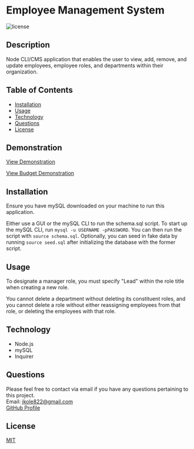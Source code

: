 # Employee Management System

![license](https://img.shields.io/static/v1?label=license&message=MIT&color=green&style=for-the-badge)

## Description

Node CLI/CMS application that enables the user to view, add, remove, and update employees, employee roles, and departments within their organization.

## Table of Contents

- [Installation](#installation)
- [Usage](#usage)
- [Technology](#technology)
- [Questions](#questions)
- [License](#license)

## Demonstration

[View Demonstration](https://drive.google.com/file/d/1AFHiHP3eBE_hvS8kcP4UEnk0SbmvJDHr/view)

[View Budget Demonstration](https://drive.google.com/file/d/1tGskTJd2hPNGT390EaHJLe-aS0k7D--a/view)

## Installation

Ensure you have mySQL downloaded on your machine to run this application.

Either use a GUI or the mySQL CLI to run the schema.sql script. To start up the mySQL CLI, run `mysql -u USERNAME -pPASSWORD`. You can then run the script with `source schema.sql`. Optionally, you can seed in fake data by running `source seed.sql` after initializing the database with the former script.

## Usage

To designate a manager role, you must specify "Lead" within the role title when creating a new role.

You cannot delete a department without deleting its constituent roles, and you cannot delete a role without either reassigning employees from that role, or deleting the employees with that role.

## Technology

- Node.js
- mySQL
- Inquirer

## Questions

Please feel free to contact via email if you have any questions pertaining to this project.  
Email: jkole822@gmail.com  
[GitHub Profile](https://github.com/jkole822)

## License

[MIT](https://choosealicense.com/licenses/mit)
